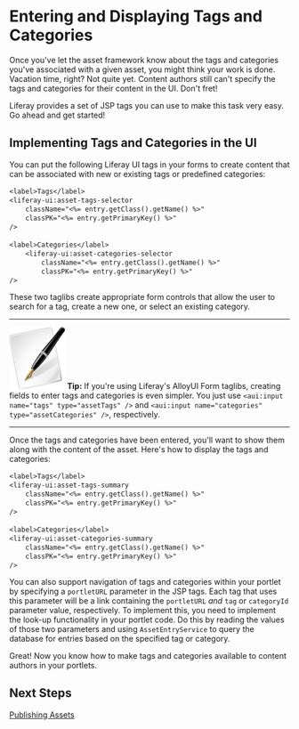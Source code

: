 # Entering and Displaying Tags and Categories 

Once you've let the asset framework know about the tags and categories you've 
associated with a given asset, you might think your work is done. Vacation time, 
right? Not quite yet. Content authors still can't specify the tags and 
categories for their content in the UI. Don't fret! 

Liferay provides a set of JSP tags you can use to make this task very easy. Go 
ahead and get started! 

## Implementing Tags and Categories in the UI 

You can put the following Liferay UI tags in your forms to create content that 
can be associated with new or existing tags or predefined categories: 

    <label>Tags</label>
    <liferay-ui:asset-tags-selector
        className="<%= entry.getClass().getName() %>"
        classPK="<%= entry.getPrimaryKey() %>"
    />

    <label>Categories</label>
        <liferay-ui:asset-categories-selector
            className="<%= entry.getClass().getName() %>"
            classPK="<%= entry.getPrimaryKey() %>"
    />

These two taglibs create appropriate form controls that allow the user to 
search for a tag, create a new one, or select an existing category. 

---

 ![Tip](../../images/tip-pen-paper.png) **Tip:** If you're using Liferay's
 AlloyUI Form taglibs, creating fields to enter tags and categories is even
 simpler. You just use `<aui:input name="tags" type="assetTags" />` and
 `<aui:input name="categories" type="assetCategories" />`, respectively. 

---

Once the tags and categories have been entered, you'll want to show them along
with the content of the asset. Here's how to display the tags and categories: 

    <label>Tags</label>
    <liferay-ui:asset-tags-summary
        className="<%= entry.getClass().getName() %>"
        classPK="<%= entry.getPrimaryKey() %>"
    />

    <label>Categories</label>
    <liferay-ui:asset-categories-summary
        className="<%= entry.getClass().getName() %>"
        classPK="<%= entry.getPrimaryKey() %>"
    />

You can also support navigation of tags and categories within your portlet by 
specifying a `portletURL` parameter in the JSP tags. Each tag that uses this 
parameter will be a link containing the `portletURL` *and* `tag` or `categoryId` 
parameter value, respectively. To implement this, you need to implement the 
look-up functionality in your portlet code. Do this by reading the values of 
those two parameters and using `AssetEntryService` to query the database for 
entries based on the specified tag or category. 

<!-- An example of this would be really nice. -Rich -->

Great! Now you know how to make tags and categories available to content authors 
in your portlets. 

## Next Steps 
<!--
[Rating Assets](http://www.liferay.com/)
-->

[Publishing Assets](http://www.liferay.com/)
